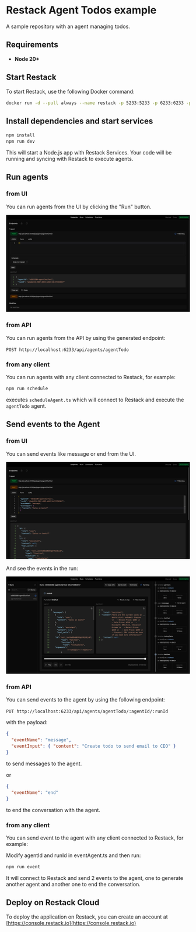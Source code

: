 # Restack Agent Todos example

A sample repository with an agent managing todos.

## Requirements

- **Node 20+**

## Start Restack

To start Restack, use the following Docker command:

```bash
docker run -d --pull always --name restack -p 5233:5233 -p 6233:6233 -p 7233:7233 ghcr.io/restackio/restack:main
```

## Install dependencies and start services

```bash
npm install
npm run dev
```

This will start a Node.js app with Restack Services.
Your code will be running and syncing with Restack to execute agents.

## Run agents

### from UI

You can run agents from the UI by clicking the "Run" button.

![Run agents from UI](./chat_post.png)

### from API

You can run agents from the API by using the generated endpoint:

`POST http://localhost:6233/api/agents/agentTodo`

### from any client

You can run agents with any client connected to Restack, for example:

```bash
npm run schedule
```

executes `scheduleAgent.ts` which will connect to Restack and execute the `agentTodo` agent.

## Send events to the Agent

### from UI

You can send events like message or end from the UI.

![Send events from UI](./chat_put.png)

And see the events in the run:

![See events in UI](./chat_run.png)

### from API

You can send events to the agent by using the following endpoint:

`PUT http://localhost:6233/api/agents/agentTodo/:agentId/:runId`

with the payload:

```json
{
  "eventName": "message",
  "eventInput": { "content": "Create todo to send email to CEO" }
}
```

to send messages to the agent.

or

```json
{
  "eventName": "end"
}
```

to end the conversation with the agent.

### from any client

You can send event to the agent with any client connected to Restack, for example:

Modify agentId and runId in eventAgent.ts and then run:

```bash
npm run event
```

It will connect to Restack and send 2 events to the agent, one to generate another agent and another one to end the conversation.

## Deploy on Restack Cloud

To deploy the application on Restack, you can create an account at [https://console.restack.io](https://console.restack.io)

